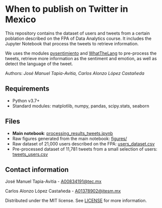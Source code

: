 # When to publish on Twitter in Mexico

This repository contains the dataset of users and tweets from a certain poblation described on the FPA of Data Analytics course. It includes the Jupyter Notebook that process the tweets to retrieve information.

We uses the modules [pysentimiento](https://pypi.org/project/pysentimiento/) and [WhatTheLang](https://pypi.org/project/whatthelang/) to pre-process the tweets, retrieve more information as the sentiment and emotion, as well as detect the language of the tweet.

Authors: _José Manuel Tapia-Avitia, Carlos Alonzo López Castañeda_

## Requirements

- Python v3.7+
- Standard modules: matplotlib, numpy, pandas, scipy.stats, seaborn

## Files

- **Main notebook**: [processing_results_tweets.ipynb](./processing_results_tweets.ipynb)
- Raw figures generated from the main notebook: [figures/](./figures/)
- Raw dataset of 21,000 users described on the FPA: [users_dataset.csv](./datasets/users_dataset.csv)
- Pre-processed dataset of 11,781 tweets from a small selection of users: [tweets_users.csv](./datasets/tweets_users.csv)

## Contact information

José Manuel Tapia-Avitia - [A00834191@tec.mx](mailto:A00834191@tec.mx)

Carlos Alonzo López Castañeda - [A01378902@itesm.mx](mailto:A01378902@itesm.mx)

Distributed under the MIT license. See [LICENSE](./LICENSE) for more information.
